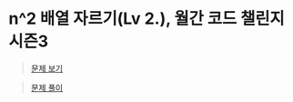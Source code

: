 # n^2 배열 자르기(Lv 2.), 월간 코드 챌린지 시즌3

> [문제 보기](https://school.programmers.co.kr/learn/courses/30/lessons/87390)  

> [문제 풀이](https://moxie2ks.notion.site/Programmers-87390-n-2-72560fe83e2846cea9244e1d176de14a)